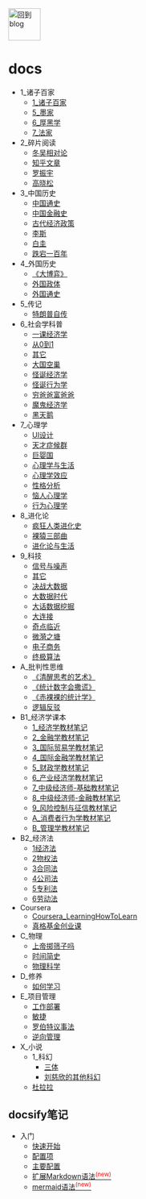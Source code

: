 <a href="http://www.guofei.site" target='blog'>
<img src="http://www.guofei.site/public/img/unicorn.png"  alt="回到blog" height="64" width="64">
</a>

# docs
* 1_诸子百家
    * [1_诸子百家](docs/1_诸子百家/1_诸子百家.md)
    * [5_墨家](docs/1_诸子百家/5_墨家.md)
    * [6_厚黑学](docs/1_诸子百家/6_厚黑学.md)
    * [7_法家](docs/1_诸子百家/7_法家.md)
* 2_碎片阅读
    * [冬吴相对论](docs/2_碎片阅读/冬吴相对论.md)
    * [知乎文章](docs/2_碎片阅读/知乎文章.md)
    * [罗振宇](docs/2_碎片阅读/罗振宇.md)
    * [高晓松](docs/2_碎片阅读/高晓松.md)
* 3_中国历史
    * [中国通史](docs/3_中国历史/中国通史.md)
    * [中国金融史](docs/3_中国历史/中国金融史.md)
    * [古代经济政策](docs/3_中国历史/古代经济政策.md)
    * [李斯](docs/3_中国历史/李斯.md)
    * [白圭](docs/3_中国历史/白圭.md)
    * [跌宕一百年](docs/3_中国历史/跌宕一百年.md)
* 4_外国历史
    * [《大博弈》](docs/4_外国历史/《大博弈》.md)
    * [外国政体](docs/4_外国历史/外国政体.md)
    * [外国通史](docs/4_外国历史/外国通史.md)
* 5_传记
    * [特朗普自传](docs/5_传记/特朗普自传.md)
* 6_社会学科普
    * [一课经济学](docs/6_社会学科普/一课经济学.md)
    * [从0到1](docs/6_社会学科普/从0到1.md)
    * [其它](docs/6_社会学科普/其它.md)
    * [大国空巢](docs/6_社会学科普/大国空巢.md)
    * [怪诞经济学](docs/6_社会学科普/怪诞经济学.md)
    * [怪诞行为学](docs/6_社会学科普/怪诞行为学.md)
    * [穷爸爸富爸爸](docs/6_社会学科普/穷爸爸富爸爸.md)
    * [魔鬼经济学](docs/6_社会学科普/魔鬼经济学.md)
    * [黑天鹅](docs/6_社会学科普/黑天鹅.md)
* 7_心理学
    * [UI设计](docs/7_心理学/UI设计.md)
    * [天才症候群](docs/7_心理学/天才症候群.md)
    * [巨婴国](docs/7_心理学/巨婴国.md)
    * [心理学与生活](docs/7_心理学/心理学与生活.md)
    * [心理学效应](docs/7_心理学/心理学效应.md)
    * [性格分析](docs/7_心理学/性格分析.md)
    * [恼人心理学](docs/7_心理学/恼人心理学.md)
    * [行为心理学](docs/7_心理学/行为心理学.md)
* 8_进化论
    * [疯狂人类进化史](docs/8_进化论/疯狂人类进化史.md)
    * [裸猿三部曲](docs/8_进化论/裸猿三部曲.md)
    * [进化论与生活](docs/8_进化论/进化论与生活.md)
* 9_科技
    * [信号与噪声](docs/9_科技/信号与噪声.md)
    * [其它](docs/9_科技/其它.md)
    * [决战大数据](docs/9_科技/决战大数据.md)
    * [大数据时代](docs/9_科技/大数据时代.md)
    * [大话数据挖掘](docs/9_科技/大话数据挖掘.md)
    * [大连接](docs/9_科技/大连接.md)
    * [奇点临近](docs/9_科技/奇点临近.md)
    * [微漪之塘](docs/9_科技/微漪之塘.md)
    * [电子商务](docs/9_科技/电子商务.md)
    * [终极算法](docs/9_科技/终极算法.md)
* A_批判性思维
    * [《清醒思考的艺术》](docs/A_批判性思维/《清醒思考的艺术》.md)
    * [《统计数字会撒谎》](docs/A_批判性思维/《统计数字会撒谎》.md)
    * [《赤裸裸的统计学》](docs/A_批判性思维/《赤裸裸的统计学》.md)
    * [逻辑反驳](docs/A_批判性思维/逻辑反驳.md)
* B1_经济学课本
    * [1_经济学教材笔记](docs/B1_经济学课本/1_经济学教材笔记.md)
    * [2_金融学教材笔记](docs/B1_经济学课本/2_金融学教材笔记.md)
    * [3_国际贸易学教材笔记](docs/B1_经济学课本/3_国际贸易学教材笔记.md)
    * [4_国际金融学教材笔记](docs/B1_经济学课本/4_国际金融学教材笔记.md)
    * [5_财政学教材笔记](docs/B1_经济学课本/5_财政学教材笔记.md)
    * [6_产业经济学教材笔记](docs/B1_经济学课本/6_产业经济学教材笔记.md)
    * [7_中级经济师-基础教材笔记](docs/B1_经济学课本/7_中级经济师-基础教材笔记.md)
    * [8_中级经济师-金融教材笔记](docs/B1_经济学课本/8_中级经济师-金融教材笔记.md)
    * [9_风险控制与征信教材笔记](docs/B1_经济学课本/9_风险控制与征信教材笔记.md)
    * [A_消费者行为学教材笔记](docs/B1_经济学课本/A_消费者行为学教材笔记.md)
    * [B_管理学教材笔记](docs/B1_经济学课本/B_管理学教材笔记.md)
* B2_经济法
    * [1经济法](docs/B2_经济法/1经济法.md)
    * [2物权法](docs/B2_经济法/2物权法.md)
    * [3合同法](docs/B2_经济法/3合同法.md)
    * [4公司法](docs/B2_经济法/4公司法.md)
    * [5专利法](docs/B2_经济法/5专利法.md)
    * [6劳动法](docs/B2_经济法/6劳动法.md)
* Coursera
    * [Coursera_LearningHowToLearn](docs/Coursera/Coursera_LearningHowToLearn.md)
    * [真格基金创业课](docs/Coursera/真格基金创业课.md)
* C_物理
    * [上帝掷筛子吗](docs/C_物理/上帝掷筛子吗.md)
    * [时间简史](docs/C_物理/时间简史.md)
    * [物理科学](docs/C_物理/物理科学.md)
* D_修养
    * [如何学习](docs/D_修养/如何学习.md)
* E_项目管理
    * [工作部署](docs/E_项目管理/工作部署.md)
    * [敏捷](docs/E_项目管理/敏捷.md)
    * [罗伯特议事法](docs/E_项目管理/罗伯特议事法.md)
    * [逆向管理](docs/E_项目管理/逆向管理.md)
* X_小说
    * 1_科幻
        * [三体](docs/X_小说/1_科幻/三体.md)
        * [刘慈欣的其他科幻](docs/X_小说/1_科幻/刘慈欣的其他科幻.md)
    * [杜拉拉](docs/X_小说/杜拉拉.md)
    
## docsify笔记
* 入门
    * [快速开始](建站日志/quickstart.md)
    * [配置项](建站日志/configuration.md)
    * [主要配置](建站日志/themes.md)
    * [扩展Markdown语法<sup style="color:red">(new)<sup>](建站日志/markdown.md)
    * [mermaid语法<sup style="color:red">(new)<sup>](建站日志/mermaid.md)
